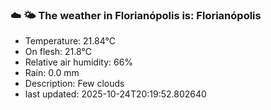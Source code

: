 ### ☁️ 🌤️  The weather in Florianópolis is: Florianópolis

- Temperature: 21.84°C
- On flesh: 21.8°C
- Relative air humidity: 66%
- Rain: 0.0 mm
- Description: Few clouds
- last updated: 2025-10-24T20:19:52.802640
